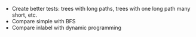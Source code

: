 * Create better tests: trees with long paths, trees with one long path many short, etc.
* Compare simple with BFS
* Compare inlabel with dynamic programming
